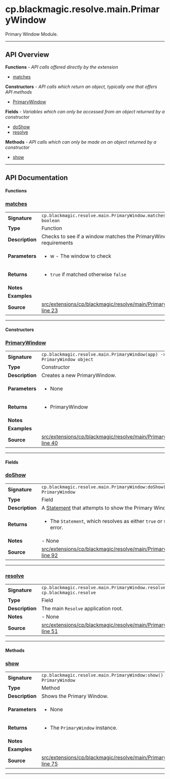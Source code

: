 # cp.blackmagic.resolve.main.PrimaryWindow

Primary Window Module.

---

## API Overview
**Functions** - _API calls offered directly by the extension_
 * [matches](#matches)

**Constructors** - _API calls which return an object, typically one that offers API methods_
 * [PrimaryWindow](#primarywindow)

**Fields** - _Variables which can only be accessed from an object returned by a constructor_
 * [doShow](#doshow)
 * [resolve](#resolve)

**Methods** - _API calls which can only be made on an object returned by a constructor_
 * [show](#show)


---

## API Documentation

#### Functions


### [matches](#matches)

|                                             |                                                                                     |
| --------------------------------------------|-------------------------------------------------------------------------------------|
| **Signature**                               | `cp.blackmagic.resolve.main.PrimaryWindow.matches(w) -> boolean`                                                                    |
| **Type**                                    | Function                                                                     |
| **Description**                             | Checks to see if a window matches the PrimaryWindow requirements                                                                     |
| **Parameters**                              | <ul><li>w - The window to check</li></ul> |
| **Returns**                                 | <ul><li>`true` if matched otherwise `false`</li></ul>          |
| **Notes**                                   | <ul></ul> |
| **Examples**                                | <ul></ul> |
| **Source**                                  | [src/extensions/cp/blackmagic/resolve/main/PrimaryWindow.lua line 23](https://github.com/CommandPost/CommandPost/blob/develop/src/extensions/cp/blackmagic/resolve/main/PrimaryWindow.lua#L23) |

---

#### Constructors


### [PrimaryWindow](#primarywindow)

|                                             |                                                                                     |
| --------------------------------------------|-------------------------------------------------------------------------------------|
| **Signature**                               | `cp.blackmagic.resolve.main.PrimaryWindow(app) -> PrimaryWindow object`                                                                    |
| **Type**                                    | Constructor                                                                     |
| **Description**                             | Creates a new PrimaryWindow.                                                                     |
| **Parameters**                              | <ul><li>None</li></ul> |
| **Returns**                                 | <ul><li>PrimaryWindow</li></ul>          |
| **Notes**                                   | <ul></ul> |
| **Examples**                                | <ul></ul> |
| **Source**                                  | [src/extensions/cp/blackmagic/resolve/main/PrimaryWindow.lua line 40](https://github.com/CommandPost/CommandPost/blob/develop/src/extensions/cp/blackmagic/resolve/main/PrimaryWindow.lua#L40) |

---

#### Fields


### [doShow](#doshow)

|                                             |                                                                                     |
| --------------------------------------------|-------------------------------------------------------------------------------------|
| **Signature**                               | `cp.blackmagic.resolve.main.PrimaryWindow:doShow() -> PrimaryWindow`                                                                    |
| **Type**                                    | Field                                                                     |
| **Description**                             | A [Statement](cp.rx.go.Statement.md) that attempts to show the Primary Window.                                                                     |
| **Returns**                                 | <ul><li>The `Statement`, which resolves as either `true` or sends an error.</li></ul>          |
| **Notes**                                   | - None |
| **Source**                                  | [src/extensions/cp/blackmagic/resolve/main/PrimaryWindow.lua line 92](https://github.com/CommandPost/CommandPost/blob/develop/src/extensions/cp/blackmagic/resolve/main/PrimaryWindow.lua#L92) |

---


### [resolve](#resolve)

|                                             |                                                                                     |
| --------------------------------------------|-------------------------------------------------------------------------------------|
| **Signature**                               | `cp.blackmagic.resolve.main.PrimaryWindow.resolve -> cp.blackmagic.resolve`                                                                    |
| **Type**                                    | Field                                                                     |
| **Description**                             | The main `Resolve` application root.                                                                     |
| **Notes**                                   | - None |
| **Source**                                  | [src/extensions/cp/blackmagic/resolve/main/PrimaryWindow.lua line 51](https://github.com/CommandPost/CommandPost/blob/develop/src/extensions/cp/blackmagic/resolve/main/PrimaryWindow.lua#L51) |

---

#### Methods


### [show](#show)

|                                             |                                                                                     |
| --------------------------------------------|-------------------------------------------------------------------------------------|
| **Signature**                               | `cp.blackmagic.resolve.main.PrimaryWindow:show() -> PrimaryWindow`                                                                    |
| **Type**                                    | Method                                                                     |
| **Description**                             | Shows the Primary Window.                                                                     |
| **Parameters**                              | <ul><li>None</li></ul> |
| **Returns**                                 | <ul><li>The `PrimaryWindow` instance.</li></ul>          |
| **Notes**                                   | <ul></ul> |
| **Examples**                                | <ul></ul> |
| **Source**                                  | [src/extensions/cp/blackmagic/resolve/main/PrimaryWindow.lua line 75](https://github.com/CommandPost/CommandPost/blob/develop/src/extensions/cp/blackmagic/resolve/main/PrimaryWindow.lua#L75) |

---

